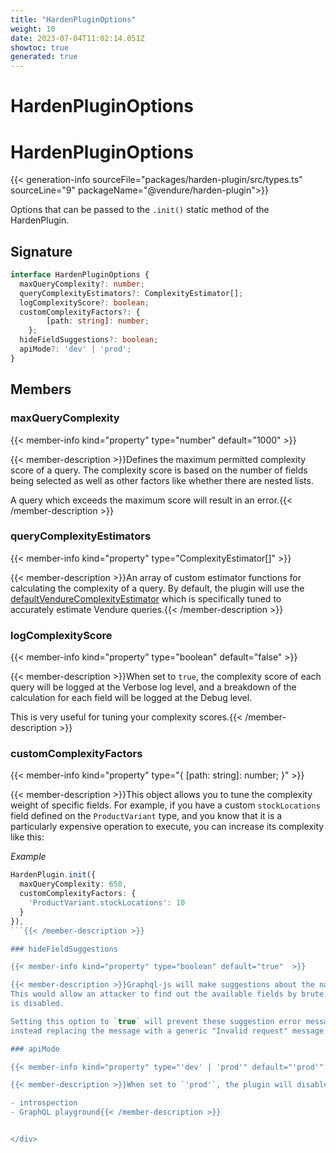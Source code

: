 ```yaml
---
title: "HardenPluginOptions"
weight: 10
date: 2023-07-04T11:02:14.051Z
showtoc: true
generated: true
---
```

<!-- This file was generated from the Vendure source. Do not modify. Instead, re-run the "docs:build" script -->

# HardenPluginOptions
<div class="symbol">


# HardenPluginOptions

{{< generation-info sourceFile="packages/harden-plugin/src/types.ts" sourceLine="9" packageName="@vendure/harden-plugin">}}

Options that can be passed to the `.init()` static method of the HardenPlugin.

## Signature

```TypeScript
interface HardenPluginOptions {
  maxQueryComplexity?: number;
  queryComplexityEstimators?: ComplexityEstimator[];
  logComplexityScore?: boolean;
  customComplexityFactors?: {
        [path: string]: number;
    };
  hideFieldSuggestions?: boolean;
  apiMode?: 'dev' | 'prod';
}
```
## Members

### maxQueryComplexity

{{< member-info kind="property" type="number" default="1000"  >}}

{{< member-description >}}Defines the maximum permitted complexity score of a query. The complexity score is based
on the number of fields being selected as well as other factors like whether there are nested
lists.

A query which exceeds the maximum score will result in an error.{{< /member-description >}}

### queryComplexityEstimators

{{< member-info kind="property" type="ComplexityEstimator[]"  >}}

{{< member-description >}}An array of custom estimator functions for calculating the complexity of a query. By default,
the plugin will use the <a href='/typescript-api/core-plugins/harden-plugin/default-vendure-complexity-estimator#defaultvendurecomplexityestimator'>defaultVendureComplexityEstimator</a> which is specifically
tuned to accurately estimate Vendure queries.{{< /member-description >}}

### logComplexityScore

{{< member-info kind="property" type="boolean" default="false"  >}}

{{< member-description >}}When set to `true`, the complexity score of each query will be logged at the Verbose
log level, and a breakdown of the calculation for each field will be logged at the Debug level.

This is very useful for tuning your complexity scores.{{< /member-description >}}

### customComplexityFactors

{{< member-info kind="property" type="{         [path: string]: number;     }"  >}}

{{< member-description >}}This object allows you to tune the complexity weight of specific fields. For example,
if you have a custom `stockLocations` field defined on the `ProductVariant` type, and
you know that it is a particularly expensive operation to execute, you can increase
its complexity like this:

*Example*

```TypeScript
HardenPlugin.init({
  maxQueryComplexity: 650,
  customComplexityFactors: {
    'ProductVariant.stockLocations': 10
  }
}),
```{{< /member-description >}}

### hideFieldSuggestions

{{< member-info kind="property" type="boolean" default="true"  >}}

{{< member-description >}}Graphql-js will make suggestions about the names of fields if an invalid field name is provided.
This would allow an attacker to find out the available fields by brute force even if introspection
is disabled.

Setting this option to `true` will prevent these suggestion error messages from being returned,
instead replacing the message with a generic "Invalid request" message.{{< /member-description >}}

### apiMode

{{< member-info kind="property" type="'dev' | 'prod'" default="'prod'"  >}}

{{< member-description >}}When set to `'prod'`, the plugin will disable dev-mode features of the GraphQL APIs:

- introspection
- GraphQL playground{{< /member-description >}}


</div>
